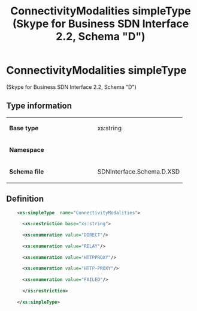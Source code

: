 ﻿---
title: ConnectivityModalities simpleType (Skype for Business SDN Interface 2.2, Schema "D")
TOCTitle: ConnectivityModalities simpleType
ms:assetid: 67b3a37a-d9a7-aa6a-536e-446a937f9457
ms:mtpsurl: https://msdn.microsoft.com/en-us/library/Mt171046(v=office.16)
ms:contentKeyID: 65855613
ms.date: 08/24/2015
mtps_version: v=office.16
dev_langs:
- xml
---

# ConnectivityModalities simpleType 

(Skype for Business SDN Interface 2.2, Schema \"D\")


## Type information

<table>
<colgroup>
<col style="width: 50%" />
<col style="width: 50%" />
</colgroup>
<tbody>
<tr class="odd">
<td><p><strong>Base type</strong></p></td>
<td><p>xs:string</p></td>
</tr>
<tr class="even">
<td><p><strong>Namespace</strong></p></td>
<td><p></p></td>
</tr>
<tr class="odd">
<td><p><strong>Schema file</strong></p></td>
<td><p>SDNInterface.Schema.D.XSD</p></td>
</tr>
</tbody>
</table>


## Definition

```xml
    <xs:simpleType  name="ConnectivityModalities">
    
      <xs:restriction base="xs:string">
    
      <xs:enumeration value="DIRECT"/>
    
      <xs:enumeration value="RELAY"/>
    
      <xs:enumeration value="HTTPPROXY"/>
    
      <xs:enumeration value="HTTP-PROXY"/>
    
      <xs:enumeration value="FAILED"/>
    
      </xs:restriction>
      
    </xs:simpleType>
  
```

